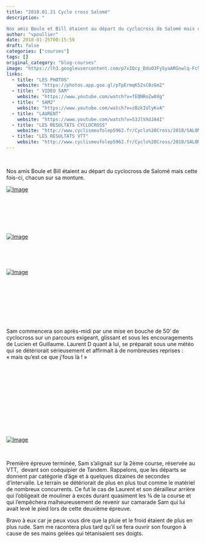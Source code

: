 ```yaml
---
title: "2018.01.21 Cyclo cross Salomé"
description: " 

Nos amis Boule et Bill étaient au départ du cyclocross de Salomé mais cette fois-ci, chacun sur sa monture."
author: "vpoullier"
date: 2018-01-25T00:15:59
draft: false
categories: ["courses"]
tags: []
original_category: "blog-courses"
image: "https://lh3.googleusercontent.com/p7xIQcy_Ddu03FySyaARGnwlq-Fc9KyACC_YyudGJeBAisO_9q4ZwKeBCuWRVeAfk2XRoOl_qa-NOLVZL9e-AQIeKugRBFGCzallXgp3RfcbQvLIzlZTVo8_8iLrCYEXufPLUzludJ1oSCV3x1NhqXZiQBNpHrEgJtFNGj37L3bOgLc_-AvTFul-8nSOPw9TsGlGLnlTQaGQRFLg7K94OCZokeetRzalH-HpD9Lo_DQOIyBwLoqfPU-aiXPGPVwn3efsLNVyvcQ5_Ss9XsFgA2hc1WxJcvBCBw41GUroIfNGl6OpAhoV3RfVGiOFsi3Jt5hvA-izhPKqdrH2JVbcvvzl78i1kL4WuhpHKCv2aCHO2ZoYBxiaVaqxLHu3vFCIBUQP8PSSrNiGIpqpfnLkDl_5JCGyvykm4zIzyljdBy06roXIJGJPsssKoDwDZBZyIl9IVp96qBZtTMUhXviEUlmnEE_9Ks6g6Uo9wCTKOBQC9jdD0ZvlrxtRbri9JqHqlAc3AvzOkqkvfXBgjmdVVJ2x0fn64sjexDQQycH7A3FEjZQny6safD9rGFWM-60GisNizyhxONW1wec-U5LtuPjWLUgVlLTtbXEpxrNMxj53-b-2MnRvWrWE9MTqbXh9iy8B8rK4kFG4Uth8c7ba174pkZwbFH-evg=w434-h770-no"
links:
  - title: "LES PHOTOS"
    website: "https://photos.app.goo.gl/pTpErmqK52sC0zGm2"
  - title: " VIDEO SAM"
    website: "https://www.youtube.com/watch?v=fEQNRoZw0Xg"
  - title: " SAM2"
    website: "https://www.youtube.com/watch?v=zBzkIUlyKvA"
  - title: "LAURENT"
    website: "https://www.youtube.com/watch?v=S3JlVXdJA4I"
  - title: "LES RESULTATS CYCLOCROSS"
    website: "http://www.cyclismeufolep5962.fr/Cyclo%20Cross/2018/SALOME/Classements.pdf"
  - title: "LES RESULTATS VTT"
    website: "http://www.cyclismeufolep5962.fr/Cyclo%20Cross/2018/SALOME/Classements.pdf"
---
```


&nbsp;

Nos amis Boule et Bill étaient au départ du cyclocross de Salomé mais cette fois-ci, chacun sur sa monture.

<!--more-->

[![Image](https://lh3.googleusercontent.com/p7xIQcy_Ddu03FySyaARGnwlq-Fc9KyACC_YyudGJeBAisO_9q4ZwKeBCuWRVeAfk2XRoOl_qa-NOLVZL9e-AQIeKugRBFGCzallXgp3RfcbQvLIzlZTVo8_8iLrCYEXufPLUzludJ1oSCV3x1NhqXZiQBNpHrEgJtFNGj37L3bOgLc_-AvTFul-8nSOPw9TsGlGLnlTQaGQRFLg7K94OCZokeetRzalH-HpD9Lo_DQOIyBwLoqfPU-aiXPGPVwn3efsLNVyvcQ5_Ss9XsFgA2hc1WxJcvBCBw41GUroIfNGl6OpAhoV3RfVGiOFsi3Jt5hvA-izhPKqdrH2JVbcvvzl78i1kL4WuhpHKCv2aCHO2ZoYBxiaVaqxLHu3vFCIBUQP8PSSrNiGIpqpfnLkDl_5JCGyvykm4zIzyljdBy06roXIJGJPsssKoDwDZBZyIl9IVp96qBZtTMUhXviEUlmnEE_9Ks6g6Uo9wCTKOBQC9jdD0ZvlrxtRbri9JqHqlAc3AvzOkqkvfXBgjmdVVJ2x0fn64sjexDQQycH7A3FEjZQny6safD9rGFWM-60GisNizyhxONW1wec-U5LtuPjWLUgVlLTtbXEpxrNMxj53-b-2MnRvWrWE9MTqbXh9iy8B8rK4kFG4Uth8c7ba174pkZwbFH-evg=w434-h770-no)](https://lh3.googleusercontent.com/p7xIQcy_Ddu03FySyaARGnwlq-Fc9KyACC_YyudGJeBAisO_9q4ZwKeBCuWRVeAfk2XRoOl_qa-NOLVZL9e-AQIeKugRBFGCzallXgp3RfcbQvLIzlZTVo8_8iLrCYEXufPLUzludJ1oSCV3x1NhqXZiQBNpHrEgJtFNGj37L3bOgLc_-AvTFul-8nSOPw9TsGlGLnlTQaGQRFLg7K94OCZokeetRzalH-HpD9Lo_DQOIyBwLoqfPU-aiXPGPVwn3efsLNVyvcQ5_Ss9XsFgA2hc1WxJcvBCBw41GUroIfNGl6OpAhoV3RfVGiOFsi3Jt5hvA-izhPKqdrH2JVbcvvzl78i1kL4WuhpHKCv2aCHO2ZoYBxiaVaqxLHu3vFCIBUQP8PSSrNiGIpqpfnLkDl_5JCGyvykm4zIzyljdBy06roXIJGJPsssKoDwDZBZyIl9IVp96qBZtTMUhXviEUlmnEE_9Ks6g6Uo9wCTKOBQC9jdD0ZvlrxtRbri9JqHqlAc3AvzOkqkvfXBgjmdVVJ2x0fn64sjexDQQycH7A3FEjZQny6safD9rGFWM-60GisNizyhxONW1wec-U5LtuPjWLUgVlLTtbXEpxrNMxj53-b-2MnRvWrWE9MTqbXh9iy8B8rK4kFG4Uth8c7ba174pkZwbFH-evg=w434-h770-no)

&nbsp;

&nbsp;

&nbsp;

[![Image](https://lh3.googleusercontent.com/6pB9R9Fy_NYRdGA_fOpa7vBRcjQ8TtUnI_iwpev9e2kZQL5_Or7JYXCZWCOla_FgwOcNNB-vE0kmrxpL_qJ-0x1aQSqORjshCjdN0Q_WUh8c04ZuZzWLR9rh9hUt3u6hmYJKq4hE6RZqLyrao1PQoqIVkNtY1L8m64_tmt8IItfTXV6qMMjel1VXd3gbehw8Qx3CgyIOFZkFriw3bWc5stz63MAE9U9kJiZKdoGTZeOgs4wNwrdiTwKA4Xqa70vaOERFbKjxmSuMf58Iv5gyBByKcvHdZmOybQx9v4yCfUcmVMSCK3weJIaSAF072b5swf2sqrxEGrkRY-dLp_1ath1juO5qCOHo3kFOd8IASfDI14vRJJjLdY0X1kOeTubimyugvabI1tjXILonFZflsLuNiybbwzqfP9jfwcmh7dD4mcBPwg-twXTBUtYFvpQigqHK2JladXG-Z0gKkJ3PuVFv53bcJVp1CnKa5BwgdfRsMZB1opC8pXLzPHFBft4L9ELMgFn-UQxvPIP8S3vFwkyh5-APaS9JvW3oGS0ND1D5QkNDoHD02jt7nQtgp4Rfh6BPbDZ1mVgL8PMkfVwHQgKRoag0O_VCPDNwAQat=w1600-h384-no)](https://lh3.googleusercontent.com/6pB9R9Fy_NYRdGA_fOpa7vBRcjQ8TtUnI_iwpev9e2kZQL5_Or7JYXCZWCOla_FgwOcNNB-vE0kmrxpL_qJ-0x1aQSqORjshCjdN0Q_WUh8c04ZuZzWLR9rh9hUt3u6hmYJKq4hE6RZqLyrao1PQoqIVkNtY1L8m64_tmt8IItfTXV6qMMjel1VXd3gbehw8Qx3CgyIOFZkFriw3bWc5stz63MAE9U9kJiZKdoGTZeOgs4wNwrdiTwKA4Xqa70vaOERFbKjxmSuMf58Iv5gyBByKcvHdZmOybQx9v4yCfUcmVMSCK3weJIaSAF072b5swf2sqrxEGrkRY-dLp_1ath1juO5qCOHo3kFOd8IASfDI14vRJJjLdY0X1kOeTubimyugvabI1tjXILonFZflsLuNiybbwzqfP9jfwcmh7dD4mcBPwg-twXTBUtYFvpQigqHK2JladXG-Z0gKkJ3PuVFv53bcJVp1CnKa5BwgdfRsMZB1opC8pXLzPHFBft4L9ELMgFn-UQxvPIP8S3vFwkyh5-APaS9JvW3oGS0ND1D5QkNDoHD02jt7nQtgp4Rfh6BPbDZ1mVgL8PMkfVwHQgKRoag0O_VCPDNwAQat=w1600-h384-no)

&nbsp;

&nbsp;

[![Image](https://lh3.googleusercontent.com/QWDYSOwxR-bkBYsUHKtsInxOzAQehPVgF2cb34fnvUDGhQAAFRWOKAHlu3tM1c30D_4AZ56vwzYuMo9frA5m1smqp6A1rDnOJkk_zINyHeCy-6cA4MCUJ8xjbVl1R30wh61MWv-ZnIhKL-PHLfeccKvJvv-hzggOEFz19VzUAhR6VqmCgI9wt_Adb2X54NRc7xG9qnkZjzbGiahAp7KvRaHvY40ApEdRlHyQu0-B7c7xf43vJmOOCKWZlVL0SXaxCbB5Ih4sBO25O_idxV9Zu-waJEmSk4zbcbjTP8RXu4JCUgX0VrJwJXtqYXqBmouanOG7SPkZV7N6k62nxFEabECPSJFWOFwtVRSzxv52limU-PCzOzsfqHNHaS5GJ7Fkkf1mbKqrawfw9VHQR-q7dWYISb4dLaEHmNtzTkwL3RSctSBWZd6XtftivLFZkHMmLSahDWyGyN7T5iPYafpUx2tYP2j1WoIzANYUjhaB1GrNGr7v0MYosRJmYfv1F7D0Kb5qib6cTKV27cDRVZ-emD-CoO-G4vants5hWm_TnzVR5Hd3WKmZJF8917lXFCyqGOM2NecoGQkhAijQ-SQ6FwwKPU4j-W3atVt0RRxn=w1027-h770-no)](https://lh3.googleusercontent.com/QWDYSOwxR-bkBYsUHKtsInxOzAQehPVgF2cb34fnvUDGhQAAFRWOKAHlu3tM1c30D_4AZ56vwzYuMo9frA5m1smqp6A1rDnOJkk_zINyHeCy-6cA4MCUJ8xjbVl1R30wh61MWv-ZnIhKL-PHLfeccKvJvv-hzggOEFz19VzUAhR6VqmCgI9wt_Adb2X54NRc7xG9qnkZjzbGiahAp7KvRaHvY40ApEdRlHyQu0-B7c7xf43vJmOOCKWZlVL0SXaxCbB5Ih4sBO25O_idxV9Zu-waJEmSk4zbcbjTP8RXu4JCUgX0VrJwJXtqYXqBmouanOG7SPkZV7N6k62nxFEabECPSJFWOFwtVRSzxv52limU-PCzOzsfqHNHaS5GJ7Fkkf1mbKqrawfw9VHQR-q7dWYISb4dLaEHmNtzTkwL3RSctSBWZd6XtftivLFZkHMmLSahDWyGyN7T5iPYafpUx2tYP2j1WoIzANYUjhaB1GrNGr7v0MYosRJmYfv1F7D0Kb5qib6cTKV27cDRVZ-emD-CoO-G4vants5hWm_TnzVR5Hd3WKmZJF8917lXFCyqGOM2NecoGQkhAijQ-SQ6FwwKPU4j-W3atVt0RRxn=w1027-h770-no)

&nbsp;

&nbsp;

&nbsp;

&nbsp;

Sam commencera son après-midi par une mise en bouche de 50’ de cyclocross sur un parcours exigeant, glissant et sous les encouragements de Lucien et Guillaume. Laurent D quant à lui, se préparait sous une météo qui se détériorait sérieusement et affirmait à de nombreuses reprises&nbsp;: «&nbsp;mais qu’est ce que j'fous là&nbsp;!&nbsp;»&nbsp;

&nbsp;

&nbsp;

&nbsp;

&nbsp;

&nbsp;

&nbsp;

[![Image](https://lh3.googleusercontent.com/iQ7JV7SainNm9xD3lYIA0zBrOV5Dtb6YLbgEdlWTJwu4OUAdi3qjqdnrdRGn65s7aGlYb1iaxySOMW5Hn_uToyMQmq6P4nLc-AXxZH7Z3lcpMbCOBYlcWXqvt3d071mT1hqYQwMGNEUbIExiI_8c-Vjg7KI5d_JGCL2E4VI2XZhv2l9gXAZh9FjiSbTXH9TwcMwK38HE8kkAF3mySt6rI-TQ9qiIYkkiZ5YIiLTpeOqEFRxg2rbEv3Op7V5qCNLrRPZPo5u_xClmYr2FgHQ4eHzmmNqU6L6MJx31s-28ITeqZhTHAK7R1ZZP65N1Fd_DPhC8ZNG0kKeaY2YLmljdVtXbYYoEAS0VChO0deJ_-paNLEZ_XdaSHKWY4yYN6RJZ_ubVAECdbnciWlyfUF7Xm5B1WgxER-TtC-a6my91tYgLa4j5iIrTzqXYUCig4EsMu6awlGLcKlig8N1030F7GTjYlk_W_Yt5cJhejpRilDjyZAWd7WNxUNTRK6PmwlGA4n-8mJCBlsgg0k8M2GO0La_qXBSIMY-m7EMQCw8k-KFiVNleqrTysi3NHBAYL8a23efQs6aeBbV2kje8qRRfYOVBngcXMlB8BikNPy-d=w1369-h770-no)](https://lh3.googleusercontent.com/iQ7JV7SainNm9xD3lYIA0zBrOV5Dtb6YLbgEdlWTJwu4OUAdi3qjqdnrdRGn65s7aGlYb1iaxySOMW5Hn_uToyMQmq6P4nLc-AXxZH7Z3lcpMbCOBYlcWXqvt3d071mT1hqYQwMGNEUbIExiI_8c-Vjg7KI5d_JGCL2E4VI2XZhv2l9gXAZh9FjiSbTXH9TwcMwK38HE8kkAF3mySt6rI-TQ9qiIYkkiZ5YIiLTpeOqEFRxg2rbEv3Op7V5qCNLrRPZPo5u_xClmYr2FgHQ4eHzmmNqU6L6MJx31s-28ITeqZhTHAK7R1ZZP65N1Fd_DPhC8ZNG0kKeaY2YLmljdVtXbYYoEAS0VChO0deJ_-paNLEZ_XdaSHKWY4yYN6RJZ_ubVAECdbnciWlyfUF7Xm5B1WgxER-TtC-a6my91tYgLa4j5iIrTzqXYUCig4EsMu6awlGLcKlig8N1030F7GTjYlk_W_Yt5cJhejpRilDjyZAWd7WNxUNTRK6PmwlGA4n-8mJCBlsgg0k8M2GO0La_qXBSIMY-m7EMQCw8k-KFiVNleqrTysi3NHBAYL8a23efQs6aeBbV2kje8qRRfYOVBngcXMlB8BikNPy-d=w1369-h770-no)

&nbsp;

Première épreuve terminée, Sam s’alignait sur la 2ème course, réservée au VTT, &nbsp;devant son coéquipier de Tandem. Rappelons, que les départs se donnent par catégorie d’âge et à quelques dizaines de secondes d’intervalle. Le terrain se détériorait de plus en plus tout comme le matériel de nombreux concurrents. Ce fut le cas de Laurent et son dérailleur arrière qui l’obligeait de mouliner à excès durant quasiment les ¾ de la course et qui l’empêchera malheureusement de revenir sur camarade Sam qui lui avait levé le pied lors de cette deuxième épreuve.

Bravo à eux car je peux vous dire que la pluie et le froid étaient de plus en plus rude. Sam me racontera plus tard qu’il se fera ouvrir son fourgon à cause de ses mains gelées qui tétanisaient ses doigts.